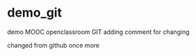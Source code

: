 demo_git
========

demo  MOOC openclassroom GIT
adding comment for changing

changed from github
once more
